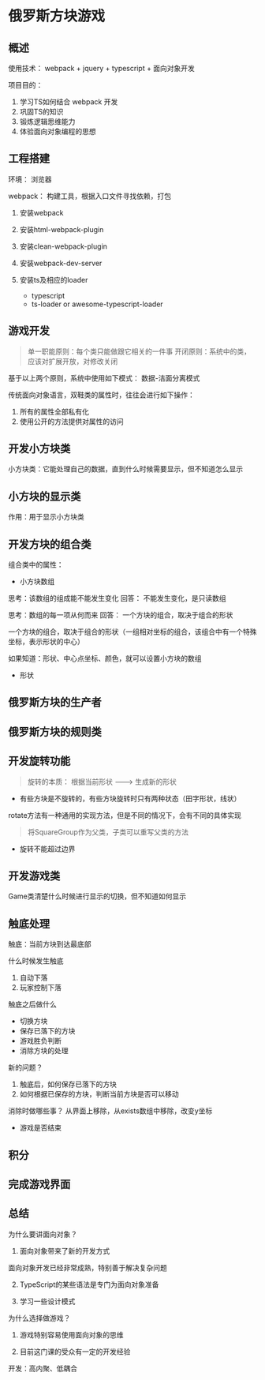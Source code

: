 # 俄罗斯方块游戏

## 概述

使用技术： webpack + jquery + typescript + 面向对象开发

项目目的：

1. 学习TS如何结合 webpack 开发
2. 巩固TS的知识
3. 锻炼逻辑思维能力
4. 体验面向对象编程的思想

## 工程搭建

环境： 浏览器

webpack： 构建工具，根据入口文件寻找依赖，打包

1. 安装webpack

2. 安装html-webpack-plugin

3. 安装clean-webpack-plugin

4. 安装webpack-dev-server

5. 安装ts及相应的loader
    - typescript
    - ts-loader or awesome-typescript-loader


## 游戏开发

>单一职能原则：每个类只能做跟它相关的一件事
>开闭原则：系统中的类，应该对扩展开放，对修改关闭

基于以上两个原则，系统中使用如下模式：
数据-洁面分离模式

传统面向对象语言，双鞋类的属性时，往往会进行如下操作：
1. 所有的属性全部私有化
2. 使用公开的方法提供对属性的访问

## 开发小方块类

小方块类：它能处理自己的数据，直到什么时候需要显示，但不知道怎么显示

## 小方块的显示类

作用：用于显示小方块类

## 开发方块的组合类

组合类中的属性：

- 小方块数组

思考：该数组的组成能不能发生变化
回答： 不能发生变化，是只读数组

思考：数组的每一项从何而来
回答： 一个方块的组合，取决于组合的形状

一个方块的组合，取决于组合的形状（一组相对坐标的组合，该组合中有一个特殊坐标，表示形状的中心）

如果知道：形状、中心点坐标、颜色，就可以设置小方块的数组

- 形状

## 俄罗斯方块的生产者

## 俄罗斯方块的规则类

## 开发旋转功能

>旋转的本质： 根据当前形状 ---> 生成新的形状

- 有些方块是不旋转的，有些方块旋转时只有两种状态（田字形状，线状）

rotate方法有一种通用的实现方法，但是不同的情况下，会有不同的具体实现

>将SquareGroup作为父类，子类可以重写父类的方法

- 旋转不能超过边界

## 开发游戏类

Game类清楚什么时候进行显示的切换，但不知道如何显示


## 触底处理

触底：当前方块到达最底部

什么时候发生触底

1. 自动下落
2. 玩家控制下落

触底之后做什么
- 切换方块
- 保存已落下的方块
- 游戏胜负判断
- 消除方块的处理

新的问题？

1. 触底后，如何保存已落下的方块
2. 如何根据已保存的方块，判断当前方块是否可以移动


消除时做哪些事？
从界面上移除，从exists数组中移除，改变y坐标

- 游戏是否结束

## 积分

## 完成游戏界面

## 总结

为什么要讲面向对象？

1. 面向对象带来了新的开发方式

面向对象开发已经非常成熟，特别善于解决复杂问题

2. TypeScript的某些语法是专门为面向对象准备

3. 学习一些设计模式

为什么选择做游戏？

1. 游戏特别容易使用面向对象的思维

2. 目前这门课的受众有一定的开发经验

开发：高内聚、低耦合
 
